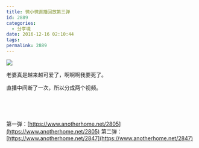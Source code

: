```yaml
---
title: 微小微直播回放第三弹
id: 2889
categories:
  - 分享境
date: 2016-12-16 02:10:44
tags:
permalink: 2889
---
```


![](https://dplayer.b0.upaiyun.com/wxwlive/1216/1/poster.png)

老婆真是越来越可爱了，啊啊啊我要死了。

<!--more-->

直播中间断了一次，所以分成两个视频。

<link href="https://cdn.bootcss.com/dplayer/1.16.0/DPlayer.min.css" rel="stylesheet">

<style>
.dplayer-time {
    display: inline-block !important;
}
</style>

<div id="dplayer7" class="dplayer"></div>

&nbsp;

<div id="dplayer8" class="dplayer"></div>

&nbsp;

第一弹：[https://www.anotherhome.net/2805](https://www.anotherhome.net/2805)
第二弹：[https://www.anotherhome.net/2847](https://www.anotherhome.net/2847)

<script>
    function myDPlayer () {
        var dp7 = new DPlayer({
            element: document.getElementById('dplayer7'),
            autoplay: true,
            theme: '#FADFA3',
            loop: true,
            screenshot: true,
            video: {
                url: 'https://dplayer.b0.upaiyun.com/wxwlive/1216/1/index.m3u8',
                pic: 'https://dplayer.b0.upaiyun.com/wxwlive/1216/1/poster.png'
            },
            danmaku: {
                id: '8810755617f77d00',
                api: 'https://api.prprpr.me/dplayer/',
                token: 'tokendemo',
                addition: ['https://dplayer.b0.upaiyun.com/wxwlive/1216/1/danmaku.json']
            }
        });
        var dp8 = new DPlayer({
            element: document.getElementById('dplayer8'),
            autoplay: false,
            theme: '#FADFA3',
            loop: true,
            screenshot: true,
            video: {
                url: 'https://dplayer.b0.upaiyun.com/wxwlive/1216/2/index.m3u8',
                pic: 'https://dplayer.b0.upaiyun.com/wxwlive/1216/1/poster.png'
            },
            danmaku: {
                id: 'f9e80f1d90cd12f5',
                api: 'https://api.prprpr.me/dplayer/',
                token: 'tokendemo',
                addition: ['https://dplayer.b0.upaiyun.com/wxwlive/1216/2/danmaku.json']
            }
        });
        window.dplayerInstances = [dp7, dp8];
    }

    if (!window.Hls || !window.DPlayer) {
        $.getScript('https://cdn.bootcss.com/hls.js/0.8.7/hls.min.js', function () {
            $.getScript('https://cdn.bootcss.com/dplayer/1.16.0/DPlayer.min.js', function () {
                myDPlayer();
            });
        });
    }
    else {
        myDPlayer();
    }
</script>